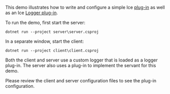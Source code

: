 This demo illustrates how to write and configure a simple Ice [plug-in][1]
as well as an Ice [Logger plug-in][2].

To run the demo, first start the server:
```
dotnet run --project server\server.csproj
```
In a separate window, start the client:
```
dotnet run --project client\client.csproj
```

Both the client and server use a custom logger that is loaded as
a logger plug-in. The server also uses a plug-in to implement the
servant for this demo.

Please review the client and server configuration files to see the
plug-in configuration.

[1]: https://doc.zeroc.com/ice/4.0/communicator-and-other-core-local-features/plug-in-facility
[2]: https://doc.zeroc.com/ice/4.0/administration-and-diagnostics/logger-facility/logger-plug-ins
